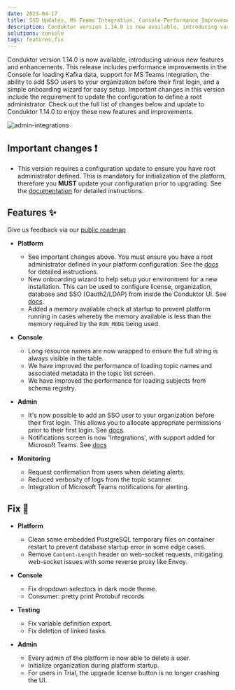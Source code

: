 ```yaml
---
date: 2023-04-17
title: SSO Updates, MS Teams Integration, Console Performance Improvements, and Easy Onboarding
description: Conduktor version 1.14.0 is now available, introducing various new features and enhancements. This release includes performance improvements in the Console for loading Kafka data, support for MS Teams integration, the ability to add SSO users to your organization before their first login, and a simple onboarding wizard for easy setup.
solutions: console
tags: features,fix
---
```


Conduktor version 1.14.0 is now available, introducing various new features and enhancements. This release includes performance improvements in the Console for loading Kafka data, support for MS Teams integration, the ability to add SSO users to your organization before their first login, and a simple onboarding wizard for easy setup. Important changes in this version include the requirement to update the configuration to define a root administrator. Check out the full list of changes below and update to Conduktor 1.14.0 to enjoy these new features and improvements.

![admin-integrations](https://user-images.githubusercontent.com/2573301/232781884-8ee1fea7-cc6a-450c-9851-c0e49cbed59c.jpeg)

## Important changes ❗

- This version requires a configuration update to ensure you have root administrator defined. This is mandatory for initialization of the platform, therefore you **MUST** update your configuration prior to upgrading. See the [documentation](https://docs.conduktor.io/platform/get-started/support/important-notices/#important-change-when-updating-to-conduktor-1140-april-18-2023) for detailed instructions.

## Features ✨

Give us feedback via our [public roadmap](https://product.conduktor.help/)

- **Platform**

  - See important changes above. You must ensure you have a root administrator defined in your platform configuration. See the [docs](https://docs.conduktor.io/platform/get-started/support/important-notices/#important-change-when-updating-to-conduktor-1140-april-18-2023) for detailed instructions.
  - New onboarding wizard to help setup your environment for a new installation. This can be used to configure license, organization, database and SSO (Oauth2/LDAP) from inside the Conduktor UI. See [docs](https://docs.conduktor.io/platform/get-started/installation/get-started/docker/).
  - Added a memory available check at startup to prevent platform running in cases whereby the memory available is less than the memory required by the `RUN_MODE` being used.

- **Console**

  - Long resource names are now wrapped to ensure the full string is always visible in the table.
  - We have improved the performance of loading topic names and associated metadata in the topic list screen.
  - We have improved the performance for loading subjects from schema registry.

- **Admin**
  <!-- markdown-link-check-disable -->

  - It's now possible to add an SSO user to your organization before their first login. This allows you to allocate appropriate permissions prior to their first login. See [docs](https://docs.conduktor.io/platform/configuration/user-authentication/configure-sso/#manage-permissions-of-users-before-they-login).
  - Notifications screen is now 'Integrations', with support added for Microsoft Teams. See [docs](https://docs.conduktor.io/platform/admin/integrations/)
  <!-- markdown-link-check-enable -->

- **Monitoring**

  - Request confirmation from users when deleting alerts.
  - Reduced verbosity of logs from the topic scanner.
  - Integration of Microsoft Teams notifications for alerting.

## Fix 🔨

- **Platform**

  - Clean some embedded PostgreSQL temporary files on container restart to prevent database startup error in some edge cases.
  - Remove `Content-Length` header on web-socket requests, mitigating web-socket issues with some reverse proxy like Envoy.

- **Console**

  - Fix dropdown selectors in dark mode theme.
  - Consumer: pretty print Protobuf records

- **Testing**

  - Fix variable definition export.
  - Fix deletion of linked tasks.

- **Admin**

  - Every admin of the platform is now able to delete a user.
  - Initialize organization during platform startup.
  - For users in Trial, the upgrade license button is no longer crashing the UI.
